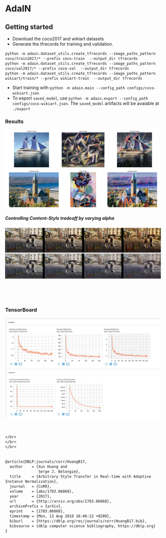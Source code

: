 # AdaIN

## Getting started
 - Download the coco2017 and wikiart datasets
 - Generate the tfrecords for training and validation.
 ```
 python -m adain.dataset_utils.create_tfrecords --image_paths_pattern coco/train2017/* --prefix coco-train  --output_dir tfrecords
 python -m adain.dataset_utils.create_tfrecords --image_paths_pattern coco/val2017/* --prefix coco-val  --output_dir tfrecords
 python -m adain.dataset_utils.create_tfrecords --image_paths_pattern wikiart/train/* --prefix wikiart-train  --output_dir tfrecords
 ```
  - Start training with `python -m adain.main --config_path configs/coco-wikiart.json`
  - To export `saved_model`, use `python -m adain.export --config_path configs/coco-wikiart.json`. The `saved_model` artifacts will be avaiable at `./export`
  
### Results
![1.png](/assets/images/1.png)
![2.png](/assets/images/2.png)

##### Controlling Content-Style tradeoff by varying alpha

![1_interpolation.png](/assets/images/1_interpolation.png)
![2_interpolation.png](/assets/images/2_interpolation.png)

</br>
</br>
</br>


### TensorBoard
![tensorboard.png](/assets/images/tensorboard.png)

```


</br>
</br>
</br>


@article{DBLP:journals/corr/HuangB17,
  author    = {Xun Huang and
               Serge J. Belongie},
  title     = {Arbitrary Style Transfer in Real-time with Adaptive Instance Normalization},
  journal   = {CoRR},
  volume    = {abs/1703.06868},
  year      = {2017},
  url       = {http://arxiv.org/abs/1703.06868},
  archivePrefix = {arXiv},
  eprint    = {1703.06868},
  timestamp = {Mon, 13 Aug 2018 16:46:12 +0200},
  biburl    = {https://dblp.org/rec/journals/corr/HuangB17.bib},
  bibsource = {dblp computer science bibliography, https://dblp.org}
}
```
